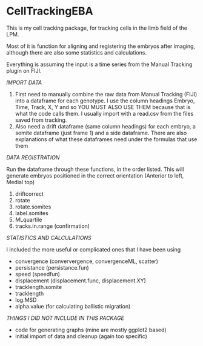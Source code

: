 # CellTrackingEBA

This is my cell tracking package, for tracking cells in the limb field of the LPM. 

Most of it is function for aligning and registering the embryos after imaging, although there are also some statistics and calculations.

Everything is assuming the input is a time series from the Manual Tracking plugin on FIJI. 

_IMPORT DATA_

1. First need to manually combine the raw data from Manual Tracking (FIJI) into a dataframe for each genotype. I use the column headings Embryo, Time, Track, X, Y and so YOU MUST ALSO USE THEM because that is what the code calls them. I usually import with a read.csv from the files saved from tracking.
2. Also need a drift dataframe (same column headings) for each embryo, a somite dataframe (just frame 1) and a side dataframe. There are also explanations of what these dataframes need under the formulas that use them

_DATA REGISTRATION_

Run the dataframe through these functions, in the order listed. This will generate embryos positioned in the correct orientation (Anterior to left, Medial top)

1. driftcorrect
2. rotate
3. rotate.somites
4. label.somites
5. MLquartile
6. tracks.in.range (confirmation)

_STATISTICS AND CALCULATIONS_

I included the more useful or complicated ones that I have been using

* convergence (conververgence, convergenceML, scatter) 
* persistance (persistance.fun)
* speed (speedfun) 
* displacement (displacement.func, displacement.XY)
* tracklength.somite
* tracklength
* log.MSD
* alpha.value (for calculating ballistic migration)

_THINGS I DID NOT INCLUDE IN THIS PACKAGE_

* code for generating graphs (mine are mostly ggplot2 based)
* initial import of data and cleanup (again too specific)
